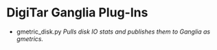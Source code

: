 # DigiTar Ganglia Plug-Ins #

* gmetric\_disk.py _Pulls disk IO stats and publishes them to Ganglia as gmetrics._